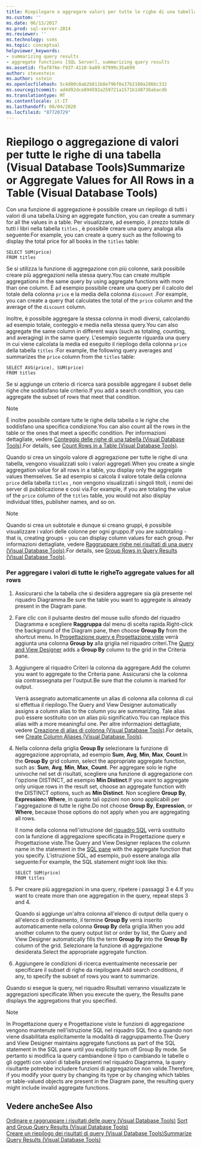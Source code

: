 ```yaml
---
title: Riepilogare o aggregare valori per tutte le righe di una tabella (Visual Database Tools) | Microsoft Docs
ms.custom: ''
ms.date: 06/13/2017
ms.prod: sql-server-2014
ms.reviewer: ''
ms.technology: ssms
ms.topic: conceptual
helpviewer_keywords:
- summarizing query results
- aggregate functions [SQL Server], summarizing query results
ms.assetid: f5af876e-f937-4110-ba09-07999c35a699
author: stevestein
ms.author: sstein
ms.openlocfilehash: 5c4d80c8ab2b811b8e796f0a37b2180a2866c332
ms.sourcegitcommit: ad4d92dce894592a259721a1571b1d8736abacdb
ms.translationtype: MT
ms.contentlocale: it-IT
ms.lasthandoff: 08/04/2020
ms.locfileid: "87720729"
---
```

# <a name="summarize-or-aggregate-values-for-all-rows-in-a-table-visual-database-tools"></a><span data-ttu-id="55a03-102">Riepilogo o aggregazione di valori per tutte le righe di una tabella (Visual Database Tools)</span><span class="sxs-lookup"><span data-stu-id="55a03-102">Summarize or Aggregate Values for All Rows in a Table (Visual Database Tools)</span></span>
  <span data-ttu-id="55a03-103">Con una funzione di aggregazione è possibile creare un riepilogo di tutti i valori di una tabella.</span><span class="sxs-lookup"><span data-stu-id="55a03-103">Using an aggregate function, you can create a summary for all the values in a table.</span></span> <span data-ttu-id="55a03-104">Per visualizzare, ad esempio, il prezzo totale di tutti i libri nella tabella `titles` , è possibile creare una query analoga alla seguente:</span><span class="sxs-lookup"><span data-stu-id="55a03-104">For example, you can create a query such as the following to display the total price for all books in the `titles` table:</span></span>  
  
```  
SELECT SUM(price)  
FROM titles  
```  
  
 <span data-ttu-id="55a03-105">Se si utilizza la funzione di aggregazione con più colonne, sarà possibile creare più aggregazioni nella stessa query.</span><span class="sxs-lookup"><span data-stu-id="55a03-105">You can create multiple aggregations in the same query by using aggregate functions with more than one column.</span></span> <span data-ttu-id="55a03-106">È ad esempio possibile creare una query per il calcolo del totale della colonna `price` e la media della colonna `discount` .</span><span class="sxs-lookup"><span data-stu-id="55a03-106">For example, you can create a query that calculates the total of the `price` column and the average of the `discount` column.</span></span>  
  
 <span data-ttu-id="55a03-107">Inoltre, è possibile aggregare la stessa colonna in modi diversi, calcolando ad esempio totale, conteggio e media nella stessa query.</span><span class="sxs-lookup"><span data-stu-id="55a03-107">You can also aggregate the same column in different ways (such as totaling, counting, and averaging) in the same query.</span></span> <span data-ttu-id="55a03-108">L'esempio seguente riguarda una query in cui viene calcolata la media ed eseguito il riepilogo della colonna `price` della tabella `titles` :</span><span class="sxs-lookup"><span data-stu-id="55a03-108">For example, the following query averages and summarizes the `price` column from the `titles` table:</span></span>  
  
```  
SELECT AVG(price), SUM(price)  
FROM titles  
```  
  
 <span data-ttu-id="55a03-109">Se si aggiunge un criterio di ricerca sarà possibile aggregare il subset delle righe che soddisfano tale criterio.</span><span class="sxs-lookup"><span data-stu-id="55a03-109">If you add a search condition, you can aggregate the subset of rows that meet that condition.</span></span>  
  
> [!NOTE]  
>  <span data-ttu-id="55a03-110">È inoltre possibile contare tutte le righe della tabella o le righe che soddisfano una specifica condizione.</span><span class="sxs-lookup"><span data-stu-id="55a03-110">You can also count all the rows in the table or the ones that meet a specific condition.</span></span> <span data-ttu-id="55a03-111">Per informazioni dettagliate, vedere [Conteggio delle righe di una tabella &#40;Visual Database Tools&#41;](visual-database-tools.md).</span><span class="sxs-lookup"><span data-stu-id="55a03-111">For details, see [Count Rows in a Table &#40;Visual Database Tools&#41;](visual-database-tools.md).</span></span>  
  
 <span data-ttu-id="55a03-112">Quando si crea un singolo valore di aggregazione per tutte le righe di una tabella, vengono visualizzati solo i valori aggregati.</span><span class="sxs-lookup"><span data-stu-id="55a03-112">When you create a single aggregation value for all rows in a table, you display only the aggregate values themselves.</span></span> <span data-ttu-id="55a03-113">Se ad esempio si calcola il valore totale della colonna `price` della tabella `titles` , non vengono visualizzati i singoli titoli, i nomi dei server di pubblicazione e così via.</span><span class="sxs-lookup"><span data-stu-id="55a03-113">For example, if you are totaling the value of the `price` column of the `titles` table, you would not also display individual titles, publisher names, and so on.</span></span>  
  
> [!NOTE]  
>  <span data-ttu-id="55a03-114">Quando si crea un subtotale e dunque si creano gruppi, è possibile visualizzare i valori delle colonne per ogni gruppo.</span><span class="sxs-lookup"><span data-stu-id="55a03-114">If you are subtotaling - that is, creating groups - you can display column values for each group.</span></span> <span data-ttu-id="55a03-115">Per informazioni dettagliate, vedere [Raggruppare righe nei risultati di una query &#40;Visual Database Tools&#41;](group-rows-in-query-results-visual-database-tools.md).</span><span class="sxs-lookup"><span data-stu-id="55a03-115">For details, see [Group Rows in Query Results &#40;Visual Database Tools&#41;](group-rows-in-query-results-visual-database-tools.md).</span></span>  
  
### <a name="to-aggregate-values-for-all-rows"></a><span data-ttu-id="55a03-116">Per aggregare i valori di tutte le righe</span><span class="sxs-lookup"><span data-stu-id="55a03-116">To aggregate values for all rows</span></span>  
  
1.  <span data-ttu-id="55a03-117">Assicurarsi che la tabella che si desidera aggregare sia già presente nel riquadro Diagramma.</span><span class="sxs-lookup"><span data-stu-id="55a03-117">Be sure the table you want to aggregate is already present in the Diagram pane.</span></span>  
  
2.  <span data-ttu-id="55a03-118">Fare clic con il pulsante destro del mouse sullo sfondo del riquadro Diagramma e scegliere **Raggruppa** dal menu di scelta rapida.</span><span class="sxs-lookup"><span data-stu-id="55a03-118">Right-click the background of the Diagram pane, then choose **Group By** from the shortcut menu.</span></span> <span data-ttu-id="55a03-119">In [Progettazione query e Progettazione viste](query-and-view-designer-tools-visual-database-tools.md) verrà aggiunta una colonna **Group by** alla griglia nel riquadro criteri.</span><span class="sxs-lookup"><span data-stu-id="55a03-119">The [Query and View Designer](query-and-view-designer-tools-visual-database-tools.md) adds a **Group By** column to the grid in the Criteria pane.</span></span>  
  
3.  <span data-ttu-id="55a03-120">Aggiungere al riquadro Criteri la colonna da aggregare.</span><span class="sxs-lookup"><span data-stu-id="55a03-120">Add the column you want to aggregate to the Criteria pane.</span></span> <span data-ttu-id="55a03-121">Assicurarsi che la colonna sia contrassegnata per l'output.</span><span class="sxs-lookup"><span data-stu-id="55a03-121">Be sure that the column is marked for output.</span></span>  
  
     <span data-ttu-id="55a03-122">Verrà assegnato automaticamente un alias di colonna alla colonna di cui si effettua il riepilogo.</span><span class="sxs-lookup"><span data-stu-id="55a03-122">The Query and View Designer automatically assigns a column alias to the column you are summarizing.</span></span> <span data-ttu-id="55a03-123">Tale alias può essere sostituito con un alias più significativo.</span><span class="sxs-lookup"><span data-stu-id="55a03-123">You can replace this alias with a more meaningful one.</span></span> <span data-ttu-id="55a03-124">Per altre informazioni dettagliate, vedere [Creazione di alias di colonna &#40;Visual Database Tools&#41;](create-column-aliases-visual-database-tools.md).</span><span class="sxs-lookup"><span data-stu-id="55a03-124">For details, see [Create Column Aliases &#40;Visual Database Tools&#41;](create-column-aliases-visual-database-tools.md).</span></span>  
  
4.  <span data-ttu-id="55a03-125">Nella colonna della griglia **Group By** selezionare la funzione di aggregazione appropriata, ad esempio **Sum**, **Avg**, **Min**, **Max**, **Count**.</span><span class="sxs-lookup"><span data-stu-id="55a03-125">In the **Group By** grid column, select the appropriate aggregate function, such as: **Sum**, **Avg**, **Min**, **Max**, **Count**.</span></span> <span data-ttu-id="55a03-126">Per aggregare solo le righe univoche nel set di risultati, scegliere una funzione di aggregazione con l'opzione DISTINCT, ad esempio **Min Distinct**.</span><span class="sxs-lookup"><span data-stu-id="55a03-126">If you want to aggregate only unique rows in the result set, choose an aggregate function with the DISTINCT options, such as **Min Distinct**.</span></span> <span data-ttu-id="55a03-127">Non scegliere **Group By**, **Expression**o **Where**, in quanto tali opzioni non sono applicabili per l'aggregazione di tutte le righe.</span><span class="sxs-lookup"><span data-stu-id="55a03-127">Do not choose **Group By**, **Expression**, or **Where**, because those options do not apply when you are aggregating all rows.</span></span>  
  
     <span data-ttu-id="55a03-128">Il nome della colonna nell'istruzione del [riquadro SQL](sql-pane-visual-database-tools.md) verrà sostituito con la funzione di aggregazione specificata in Progettazione query e Progettazione viste.</span><span class="sxs-lookup"><span data-stu-id="55a03-128">The Query and View Designer replaces the column name in the statement in the [SQL pane](sql-pane-visual-database-tools.md) with the aggregate function that you specify.</span></span> <span data-ttu-id="55a03-129">L'istruzione SQL, ad esempio, può essere analoga alla seguente:</span><span class="sxs-lookup"><span data-stu-id="55a03-129">For example, the SQL statement might look like this:</span></span>  
  
    ```  
    SELECT SUM(price)  
    FROM titles  
    ```  
  
5.  <span data-ttu-id="55a03-130">Per creare più aggregazioni in una query, ripetere i passaggi 3 e 4.</span><span class="sxs-lookup"><span data-stu-id="55a03-130">If you want to create more than one aggregation in the query, repeat steps 3 and 4.</span></span>  
  
     <span data-ttu-id="55a03-131">Quando si aggiunge un'altra colonna all'elenco di output della query o all'elenco di ordinamento, il termine **Group By** verrà inserito automaticamente nella colonna **Group By** della griglia.</span><span class="sxs-lookup"><span data-stu-id="55a03-131">When you add another column to the query output list or order by list, the Query and View Designer automatically fills the term **Group By** into the **Group By** column of the grid.</span></span> <span data-ttu-id="55a03-132">Selezionare la funzione di aggregazione desiderata.</span><span class="sxs-lookup"><span data-stu-id="55a03-132">Select the appropriate aggregate function.</span></span>  
  
6.  <span data-ttu-id="55a03-133">Aggiungere le condizioni di ricerca eventualmente necessarie per specificare il subset di righe da riepilogare.</span><span class="sxs-lookup"><span data-stu-id="55a03-133">Add search conditions, if any, to specify the subset of rows you want to summarize.</span></span>  
  
 <span data-ttu-id="55a03-134">Quando si esegue la query, nel riquadro Risultati verranno visualizzate le aggregazioni specificate.</span><span class="sxs-lookup"><span data-stu-id="55a03-134">When you execute the query, the Results pane displays the aggregations that you specified.</span></span>  
  
> [!NOTE]  
>  <span data-ttu-id="55a03-135">In Progettazione query e Progettazione viste le funzioni di aggregazione vengono mantenute nell'istruzione SQL nel riquadro SQL fino a quando non viene disabilitata esplicitamente la modalità di raggruppamento.</span><span class="sxs-lookup"><span data-stu-id="55a03-135">The Query and View Designer maintains aggregate functions as part of the SQL statement in the SQL pane until you explicitly turn off Group By mode.</span></span> <span data-ttu-id="55a03-136">Se pertanto si modifica la query cambiandone il tipo o cambiando le tabelle o gli oggetti con valori di tabella presenti nel riquadro Diagramma, la query risultante potrebbe includere funzioni di aggregazione non valide.</span><span class="sxs-lookup"><span data-stu-id="55a03-136">Therefore, if you modify your query by changing its type or by changing which tables or table-valued objects are present in the Diagram pane, the resulting query might include invalid aggregate functions.</span></span>  
  
## <a name="see-also"></a><span data-ttu-id="55a03-137">Vedere anche</span><span class="sxs-lookup"><span data-stu-id="55a03-137">See Also</span></span>  
 <span data-ttu-id="55a03-138">[Ordinare e raggruppare i risultati delle query &#40;Visual Database Tools&#41;](sort-and-group-query-results-visual-database-tools.md) </span><span class="sxs-lookup"><span data-stu-id="55a03-138">[Sort and Group Query Results &#40;Visual Database Tools&#41;](sort-and-group-query-results-visual-database-tools.md) </span></span>  
 [<span data-ttu-id="55a03-139">Creare un riepilogo dei risultati di query &#40;Visual Database Tools&#41;</span><span class="sxs-lookup"><span data-stu-id="55a03-139">Summarize Query Results &#40;Visual Database Tools&#41;</span></span>](summarize-query-results-visual-database-tools.md)  
  
  
